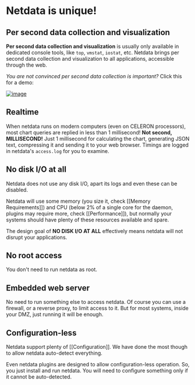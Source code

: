 # Netdata is unique!

## Per second data collection and visualization

**Per second data collection and visualization** is usually only available in dedicated console tools, like `top`, `vmstat`, `iostat`, etc. Netdata brings per second data collection and visualization to all applications, accessible through the web.

*You are not convinced per second data collection is important?*
Click this for a demo:

[![image](https://cloud.githubusercontent.com/assets/2662304/12373555/abd56f04-bc85-11e5-9fa1-10aa3a4b648b.png)](http://netdata.firehol.org/demo2.html)

## Realtime

When netdata runs on modern computers (even on CELERON processors), most chart queries are replied in less than 1 millisecond! **Not second, MILLISECOND!** Just 1 millisecond for calculating the chart, generating JSON text, compressing it and sending it to your web browser. Timings are logged in netdata's `access.log` for you to examine.

## No disk I/O at all

Netdata does not use any disk I/O, apart its logs and even these can be disabled.

Netdata will use some memory (you size it, check [[Memory Requirements]]) and CPU (below 2% of a single core for the daemon, plugins may require more, check [[Performance]]), but normally your systems should have plenty of these resources available and spare.

The design goal of **NO DISK I/O AT ALL** effectively means netdata will not disrupt your applications.

## No root access

You don't need to run netdata as root.

## Embedded web server

No need to run something else to access netdata. Of course you can use a firewall, or a reverse proxy, to limit access to it. But for most systems, inside your DMZ, just running it will be enough.

## Configuration-less

Netdata support plenty of [[Configuration]]. We have done the most though to allow netdata auto-detect everything.

Even netdata plugins are designed to allow configuration-less operation. So, you just install and run netdata. You will need to configure something only if it cannot be auto-detected.



